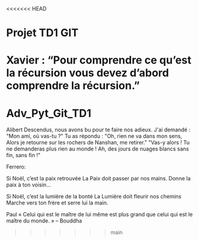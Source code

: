 <<<<<<< HEAD
# Projet TD1 GIT
Xavier : “Pour comprendre 
ce qu’est la 
récursion
vous devez d’abord 
comprendre la récursion.”
=======

# Adv_Pyt_Git_TD1

Alibert
Descendus, nous avons bu pour te faire nos adieux. 
J'ai demandé : "Mon ami, où vas-tu ?"
Tu as répondu : "Oh, rien ne va dans mon sens,
Alors je retourne sur les rochers de Nanshan, me retirer."
"Vas-y alors !  Tu ne demanderas plus rien au monde !
Ah, des jours de nuages blancs sans fin, sans fin !"


Ferrero:

Si Noël, c’est la paix retrouvée
La Paix doit passer par nos mains.
Donne la paix à ton voisin…

Si Noël, c’est la lumière de la bonté
La Lumière doit fleurir nos chemins
Marche vers ton frère et serre lui la main.

Paul
« Celui qui est le maître
 de lui même est plus grand 
 que celui qui est 
 le maître du monde. » 
 – Bouddha
>>>>>>> main
